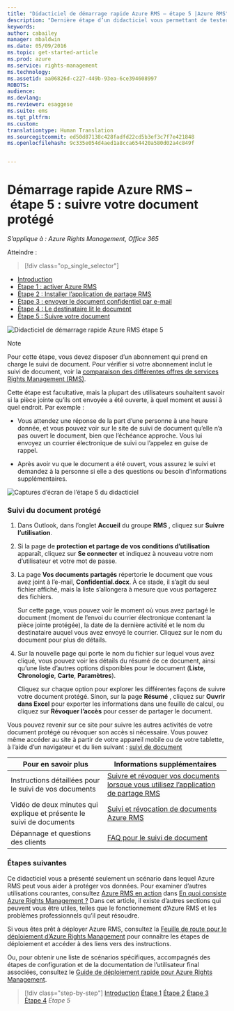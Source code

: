```yaml
---
title: "Didacticiel de démarrage rapide Azure RMS – étape 5 |Azure RMS"
description: "Dernière étape d’un didacticiel vous permettant de tester rapidement Microsoft Azure Rights Management au sein de votre organisation en seulement 5 étapes qui devraient vous prendre moins de 15 minutes."
keywords: 
author: cabailey
manager: mbaldwin
ms.date: 05/09/2016
ms.topic: get-started-article
ms.prod: azure
ms.service: rights-management
ms.technology: 
ms.assetid: aa06826d-c227-449b-93ea-6ce394608997
ROBOTS: 
audience: 
ms.devlang: 
ms.reviewer: esaggese
ms.suite: ems
ms.tgt_pltfrm: 
ms.custom: 
translationtype: Human Translation
ms.sourcegitcommit: ed50d87138c428fadfd22cd5b3ef3c7f7e421848
ms.openlocfilehash: 9c335e054d4aed1a8cca654420a580d02a4c849f


---
```



# Démarrage rapide Azure RMS – étape 5 : suivre votre document protégé

*S’applique à : Azure Rights Management, Office 365*


Atteindre : 
> [!div class="op_single_selector"]
- [Introduction](quick-start-tutorial.md)
- [Étape 1 : activer Azure RMS](tutorial-step1.md)
- [Étape 2 : Installer l’application de partage RMS](tutorial-step2.md)
- [Étape 3 : envoyer le document confidentiel par e-mail](tutorial-step3.md)
- [Étape 4 : Le destinataire lit le document](tutorial-step4.md)
- [Étape 5 : Suivre votre document](tutorial-step5.md)

![Didacticiel de démarrage rapide Azure RMS étape 5](../media/AzRMS_QuickStartSteps5.PNG)

> [!NOTE]
> Pour cette étape, vous devez disposer d’un abonnement qui prend en charge le suivi de document. Pour vérifier si votre abonnement inclut le suivi de document, voir la [comparaison des différentes offres de services Rights Management (RMS)](https://technet.microsoft.com/dn858608.aspx).

Cette étape est facultative, mais la plupart des utilisateurs souhaitent savoir si la pièce jointe qu’ils ont envoyée a été ouverte, à quel moment et aussi à quel endroit. Par exemple :

-   Vous attendez une réponse de la part d’une personne à une heure donnée, et vous pouvez voir sur le site de suivi de document qu’elle n’a pas ouvert le document, bien que l’échéance approche. Vous lui envoyez un courrier électronique de suivi ou l’appelez en guise de rappel.

-   Après avoir vu que le document a été ouvert, vous assurez le suivi et demandez à la personne si elle a des questions ou besoin d’informations supplémentaires.

![Captures d’écran de l’étape 5 du didacticiel](../media/AzRMS_Tutorial_5_Screenshots.png)

### Suivi du document protégé

1.  Dans Outlook, dans l’onglet **Accueil** du groupe **RMS** , cliquez sur **Suivre l’utilisation**.

2.  Si la page de **protection et partage de vos conditions d’utilisation** apparaît, cliquez sur **Se connecter** et indiquez à nouveau votre nom d’utilisateur et votre mot de passe.

3.  La page **Vos documents partagés** répertorie le document que vous avez joint à l’e-mail, **Confidential.docx**. À ce stade, il s’agit du seul fichier affiché, mais la liste s’allongera à mesure que vous partagerez des fichiers.

    Sur cette page, vous pouvez voir le moment où vous avez partagé le document (moment de l’envoi du courrier électronique contenant la pièce jointe protégée), la date de la dernière activité et le nom du destinataire auquel vous avez envoyé le courrier. Cliquez sur le nom du document pour plus de détails.

4.  Sur la nouvelle page qui porte le nom du fichier sur lequel vous avez cliqué, vous pouvez voir les détails du résumé de ce document, ainsi qu’une liste d’autres options disponibles pour le document (**Liste**, **Chronologie**, **Carte**, **Paramètres**).

    Cliquez sur chaque option pour explorer les différentes façons de suivre votre document protégé. Sinon, sur la page **Résumé** , cliquez sur **Ouvrir dans Excel** pour exporter les informations dans une feuille de calcul, ou cliquez sur **Révoquer l’accès** pour cesser de partager le document.

Vous pouvez revenir sur ce site pour suivre les autres activités de votre document protégé ou révoquer son accès si nécessaire. Vous pouvez même accéder au site à partir de votre appareil mobile ou de votre tablette, à l’aide d’un navigateur et du lien suivant : [suivi de document](http://go.microsoft.com/fwlink/?LinkId=529562)

|Pour en savoir plus|Informations supplémentaires|
|--------------------------------|--------------------------|
|Instructions détaillées pour le suivi de vos documents|[Suivre et révoquer vos documents lorsque vous utilisez l’application de partage RMS](../rms-client/sharing-app-track-revoke.md)|
|Vidéo de deux minutes qui explique et présente le suivi de documents|[Suivi et révocation de documents Azure RMS](http://channel9.msdn.com/Series/Information-Protection/Azure-RMS-Document-Tracking-and-Revocation)|
|Dépannage et questions des clients|[FAQ pour le suivi de document](https://technet.microsoft.com/dn947488)|

### Étapes suivantes
Ce didacticiel vous a présenté seulement un scénario dans lequel Azure RMS peut vous aider à protéger vos données. Pour examiner d’autres utilisations courantes, consultez [Azure RMS en action](../understand-explore/what-admins-users-see.md) dans [En quoi consiste Azure Rights Management ?](../understand-explore/what-is-azure-rms.md) Dans cet article, il existe d’autres sections qui peuvent vous être utiles, telles que le fonctionnement d’Azure RMS et les problèmes professionnels qu’il peut résoudre.

Si vous êtes prêt à déployer Azure RMS, consultez la [Feuille de route pour le déploiement d’Azure Rights Management](../plan-design/deployment-roadmap.md) pour connaître les étapes de déploiement et accéder à des liens vers des instructions.

Ou, pour obtenir une liste de scénarios spécifiques, accompagnés des étapes de configuration et de la documentation de l’utilisateur final associées, consultez le [Guide de déploiement rapide pour Azure Rights Management](../get-started/rapid-deployment-guide.md).

>[!div class="step-by-step"]
[Introduction](quick-start-tutorial.md)
[Étape 1](tutorial-step1.md)
[Étape 2](tutorial-step2.md)
[Étape 3](tutorial-step3.md)
[Étape 4](tutorial-step4.md)
*Étape 5*



<!--HONumber=Jun16_HO4-->


